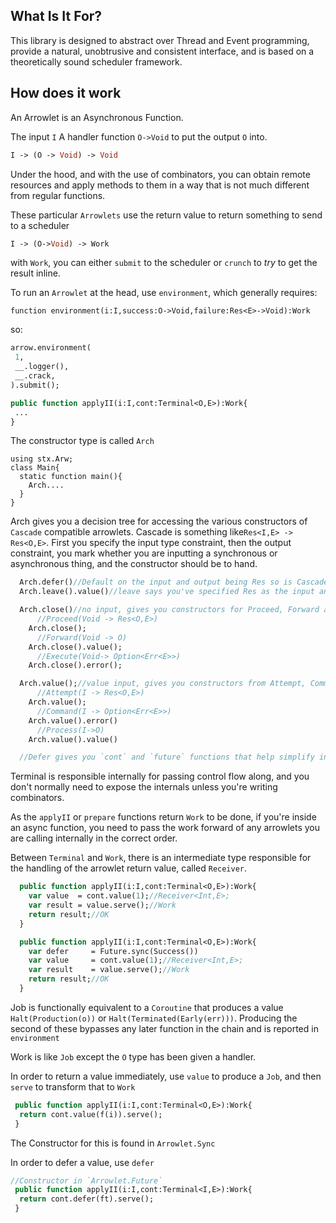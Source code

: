 ## What Is It For?

This library is designed to abstract over Thread and Event programming, provide a natural, unobtrusive
and consistent interface, and is based on a theoretically sound scheduler framework.

## How does it work

An Arrowlet is an Asynchronous Function.


The input `I`
A handler function `O->Void` to put the output `O` into.

```haxe
I -> (O -> Void) -> Void
```

Under the hood, and with the use of combinators, you can obtain remote resources and apply methods
to them in a way that is not much different from regular functions.

These particular `Arrowlets` use the return value to return something to send to a scheduler

```haxe
I -> (O->Void) -> Work
```
 
with `Work`, you can either `submit` to the scheduler or `crunch` to *try* to get the result inline.

To run an `Arrowlet` at the head, use `environment`, which generally requires:

```
function environment(i:I,success:O->Void,failure:Res<E>->Void):Work
```

so:
```haxe
arrow.environment(
 1,
 __.logger(),
 __.crack,
).submit();
```

```haxe
public function applyII(i:I,cont:Terminal<O,E>):Work{
 ...
}
```

The constructor type is called `Arch`
```
using stx.Arw;
class Main{
  static function main(){
    Arch....
  }
}
```
Arch gives you a decision tree for accessing the various constructors of `Cascade` compatible arrowlets. Cascade is something like`Res<I,E> -> Res<O,E>`.
First you specify the input type constraint, then the output constraint, you mark whether you are inputting a synchronous or asynchronous thing, and the
constructor should be to hand.

```haxe
  Arch.defer()//Default on the input and output being Res so is Cascade<I,O,E>
  Arch.leave().value()//leave says you've specified Res as the input and need to specify the output. Rectify(Res<I,E> -> O)

  Arch.close()//no input, gives you constructors for Proceed, Forward and Execute.
      //Proceed(Void -> Res<O,E>)
    Arch.close();
      //Forward(Void -> O)
    Arch.close().value();
      //Execute(Void-> Option<Err<E>>)
    Arch.close().error();

  Arch.value();//value input, gives you constructors from Attempt, Command and Process
      //Attempt(I -> Res<O,E>)
    Arch.value();
      //Command(I -> Option<Err<E>>)
    Arch.value().error()
      //Process(I->O)
    Arch.value().value()

  //Defer gives you `cont` and `future` functions that help simplify integration. Any integrations you need just pop me a message.
```

Terminal is responsible internally for passing control flow along, and you don't normally need to expose the internals unless you're writing combinators.

As the `applyII` or `prepare` functions return `Work` to be done, if you're inside an async function, you need to pass the work forward of any arrowlets you are calling internally in the correct order.

Between `Terminal` and `Work`, there is an intermediate type responsible for the handling of the arrowlet return value, called `Receiver`.

```haxe
  public function applyII(i:I,cont:Terminal<O,E>):Work{
    var value  = cont.value(1);//Receiver<Int,E>;
    var result = value.serve();//Work
    return result;//OK
  }

  public function applyII(i:I,cont:Terminal<O,E>):Work{
    var defer     = Future.sync(Success())
    var value     = cont.value(1);//Receiver<Int,E>;
    var result    = value.serve();//Work
    return result;//OK
  }
```


Job is functionally equivalent to a `Coroutine` that produces a value `Halt(Production(o))` or
`Halt(Terminated(Early(err)))`. Producing the second of these bypasses any later function in the chain and is reported in `environment`

Work is like `Job` except the `O` type has been given a handler.

In order to return a value immediately, use `value` to produce a `Job`, and then `serve` to transform that to `Work`

```haxe
 public function applyII(i:I,cont:Terminal<O,E>):Work{
  return cont.value(f(i)).serve();
 }
```

The Constructor for this is found in `Arrowlet.Sync` 

In order to defer a value, use `defer`

```haxe
//Constructor in `Arrowlet.Future` 
 public function applyII(i:I,cont:Terminal<I,E>):Work{
  return cont.defer(ft).serve();
 }
```